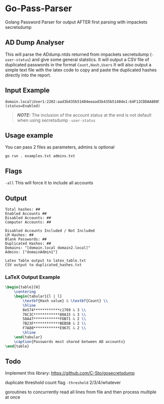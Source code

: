 # Go-Pass-Parser
Golang Password Parser for output AFTER first parsing with impackets secretsdump

## AD Dump Analyser

This will parse the ADdump.ntds returned from impackets secretsdump (`-user-status`) and give some general statstics.
It will output a CSV file of duplicated passwords in the format `Count,Hash,Users`
It will also output a simple text file with the latex code to copy and paste the duplicated hashes directly into the report.

## Input Example

```
domain.local\User1:2202:aad3b435b51404eeaad3b435b51404e1:64F12CDDAA88057E06A81B54E73B949B::: (status=Enabled)
```

> **_NOTE:_** The inclusion of the account status at the end is not default when using secretsdump `-user-status`

## Usage example

You can pass 2 files as parameters, admins is optional


```shell
go run . examples.txt admins.txt
```

## Flags

`-all` This will force it to include all accounts

## Output 

```shell
Total hashes: ##
Enabled Accounts ##
Disabled Accounts: ##
Computer Accounts: ##

Disabled Accounts Included / Not Included
LM Hashes: ##
Blank Passwords: ##
Duplicated Hashes: ##
Domains: "[domain.local domain2.local]"
Admins: ["domainAdmin1"]

Latex Table output to latex_table.txt
CSV output to duplicated_hashes.txt
```

### LaTeX Output Example

```latex
\begin{table}[H]
    \centering
    \begin{tabular}{l | l}
        \textbf{Hash value} & \textbf{Count} \\
        \hline
        0e574************c1769 & 3 \\
		76C3C************80A15 & 3 \\
		58A47************FDB71 & 2 \\
		7B23F************BEB5B & 2 \\
		F7A80************E967C & 2 \\
        \hline
    \end{tabular}
    \caption{Passwords most shared between AD accounts}
\end{table}

```

## Todo

Implement this library: https://github.com/C-Sto/gosecretsdump

duplicate threshold count flag `-threshold` 2/3/4/whatever

goroutines to concurrently read all lines from file and then process multiple at once
